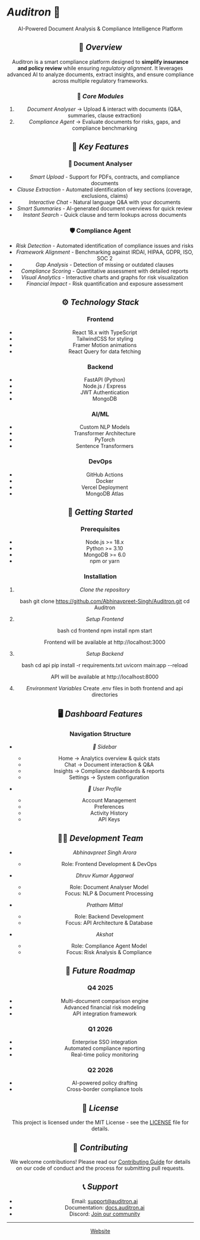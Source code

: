 # *Auditron* 🤖

<div align="center">

AI-Powered Document Analysis & Compliance Intelligence Platform

## 📌 *Overview*

Auditron is a smart compliance platform designed to **simplify insurance and
policy review** while ensuring *regulatory alignment*. It leverages advanced
AI to analyze documents, extract insights, and ensure compliance across multiple
regulatory frameworks.

### 🎯 *Core Modules*

1. *Document Analyser* → Upload & interact with documents (Q&A, summaries,
   clause extraction)
2. *Compliance Agent* → Evaluate documents for risks, gaps, and compliance
   benchmarking

## 🌟 *Key Features*

### 📂 Document Analyser

- *Smart Upload* - Support for PDFs, contracts, and compliance documents
- *Clause Extraction* - Automated identification of key sections (coverage,
  exclusions, claims)
- *Interactive Chat* - Natural language Q&A with your documents
- *Smart Summaries* - AI-generated document overviews for quick review
- *Instant Search* - Quick clause and term lookups across documents

### 🛡 Compliance Agent

- *Risk Detection* - Automated identification of compliance issues and risks
- *Framework Alignment* - Benchmarking against IRDAI, HIPAA, GDPR, ISO, SOC 2
- *Gap Analysis* - Detection of missing or outdated clauses
- *Compliance Scoring* - Quantitative assessment with detailed reports
- *Visual Analytics* - Interactive charts and graphs for risk visualization
- *Financial Impact* - Risk quantification and exposure assessment

## ⚙ *Technology Stack*

### Frontend

- React 18.x with TypeScript
- TailwindCSS for styling
- Framer Motion animations
- React Query for data fetching

### Backend

- FastAPI (Python)
- Node.js / Express
- JWT Authentication
- MongoDB

### AI/ML

- Custom NLP Models
- Transformer Architecture
- PyTorch
- Sentence Transformers

### DevOps

- GitHub Actions
- Docker
- Vercel Deployment
- MongoDB Atlas

## 🚀 *Getting Started*

### Prerequisites

- Node.js >= 18.x
- Python >= 3.10
- MongoDB >= 6.0
- npm or yarn

### Installation

1. *Clone the repository*

   bash
   git clone https://github.com/Abhinavpreet-Singh/Auditron.git
   cd Auditron
   

2. *Setup Frontend*

   bash
   cd frontend
   npm install
   npm start
   

   Frontend will be available at http://localhost:3000

3. *Setup Backend*

   bash
   cd api
   pip install -r requirements.txt
   uvicorn main:app --reload
   

   API will be available at http://localhost:8000

4. *Environment Variables* Create .env files in both frontend and api
   directories

## 🖥 *Dashboard Features*

### Navigation Structure

- *📱 Sidebar*

  - Home → Analytics overview & quick stats
  - Chat → Document interaction & Q&A
  - Insights → Compliance dashboards & reports
  - Settings → System configuration

- *👤 User Profile*
  - Account Management
  - Preferences
  - Activity History
  - API Keys

## 👨‍💻 *Development Team*

- *Abhinavpreet Singh Arora*

  - Role: Frontend Development & DevOps

- *Dhruv Kumar Aggarwal*

  - Role: Document Analyser Model
  - Focus: NLP & Document Processing

- *Pratham Mittal*

  - Role: Backend Development
  - Focus: API Architecture & Database

- *Akshat*
  - Role: Compliance Agent Model
  - Focus: Risk Analysis & Compliance

## 🔮 *Future Roadmap*

### Q4 2025

- Multi-document comparison engine
- Advanced financial risk modeling
- API integration framework

### Q1 2026

- Enterprise SSO integration
- Automated compliance reporting
- Real-time policy monitoring

### Q2 2026

- AI-powered policy drafting
- Cross-border compliance tools

## 📄 *License*

This project is licensed under the MIT License - see the [LICENSE](LICENSE) file
for details.

## 🤝 *Contributing*

We welcome contributions! Please read our [Contributing Guide](CONTRIBUTING.md)
for details on our code of conduct and the process for submitting pull requests.

## 📞 *Support*

- Email: support@auditron.ai
- Documentation: [docs.auditron.ai](https://docs.auditron.ai)
- Discord: [Join our community](https://discord.gg/auditron)

---

<div align="center">


[Website](https://auditron360.vercel.app)

</div>
